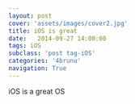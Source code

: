```yaml
---
layout: post
cover: 'assets/images/cover2.jpg'
title: iOS is great
date:   2014-09-27 14:00:00
tags: iOS
subclass: 'post tag-iOS'
categories: '4brunu'
navigation: True
---
```


iOS is a great OS
